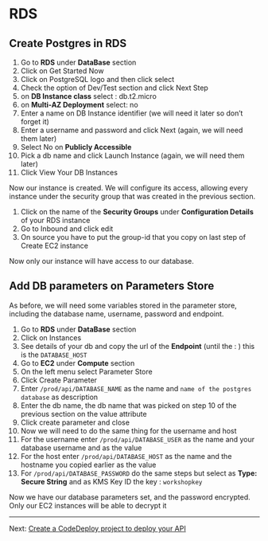 # RDS

## Create Postgres in RDS
1. Go to **RDS** under **DataBase** section
2. Click on Get Started Now
3. Click on PostgreSQL logo  and then click select
4. Check the option of Dev/Test section and click Next Step
5. on **DB Instance class** select : db.t2.micro
6. on **Multi-AZ Deployment** select: no
7. Enter a name on DB Instance identifier (we will need it later so don’t forget it)
8. Enter a username and password and click Next (again, we will need them later)
9. Select No on **Publicly Accessible**
10. Pick a db name and click Launch Instance (again, we will need them later)
11. Click View Your DB Instances

Now our instance is created. We will configure its access, allowing every instance under the security group that was created in the previous section.

1. Click on the name of the **Security Groups** under **Configuration Details** of your RDS instance
2. Go to Inbound and click edit
3. On source you have to put the group-id that you copy on last step of Create EC2 instance

Now only our instance will have access to our database.

## Add DB parameters on Parameters Store

As before, we will need some variables stored in the parameter store, including the database name, username, password and endpoint.

1. Go to **RDS** under **DataBase** section
2. Click on Instances
3. See details of your db and copy the url of the **Endpoint** (until the : ) this is the `DATABASE_HOST`
4. Go to **EC2** under **Compute** section
5. On the left menu select Parameter Store
6. Click Create Parameter
7. Enter  `/prod/api/DATABASE_NAME` as the name and `name of the postgres database` as description
8. Enter the db name, the db name that was picked on step 10 of the previous section on the value attribute
9. Click create parameter and close
10. Now we will need to do the same thing for the username and host
  1. For the username enter `/prod/api/DATABASE_USER` as the name and your database username  and as the value
  2. For the host enter `/prod/api/DATABASE_HOST` as the name and the hostname you copied earlier as the value
11. For `/prod/api/DATABASE_PASSWORD` do the same steps but select as **Type: Secure String** and as KMS Key ID the key : `workshopkey`

Now we have our database parameters set, and the password encrypted. Only our EC2 instances will be able to decrypt it

---

Next: [Create a CodeDeploy project to deploy your API](/workshop/s3-web-ec2-api-rds/04-code-deploy.md)
